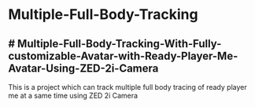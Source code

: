 # Multiple-Full-Body-Tracking
## # Multiple-Full-Body-Tracking-With-Fully-customizable-Avatar-with-Ready-Player-Me-Avatar-Using-ZED-2i-Camera
This is a project which can track multiple full body tracing of ready player me at a same time using ZED 2i Camera
